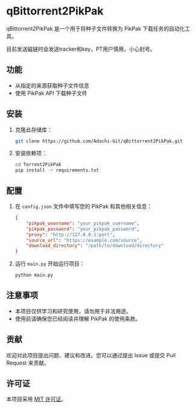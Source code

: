 # qBittorrent2PikPak

qBittorrent2PikPak 是一个用于将种子文件转换为 PikPak 下载任务的自动化工具。

目前发送磁链时会发送tracker和key，PT用户慎用，小心封号。

## 功能

- 从指定的来源获取种子文件信息
- 使用 PikPak API 下载种子文件

## 安装

1. 克隆此存储库：

    ```bash
    git clone https://github.com/Adachi-Git/qBittorrent2PikPak.git
    ```

2. 安装依赖项：

    ```bash
    cd Torrent2PikPak
    pip install -r requirements.txt
    ```

## 配置

1. 在 `config.json` 文件中填写您的 PikPak 和其他相关信息：

    ```json
    {
        "pikpak_username": "your_pikpak_username",
        "pikpak_password": "your_pikpak_password",
        "proxy": "http://127.0.0.1:port",
        "source_url": "https://example.com/source",
        "download_directory": "/path/to/download/directory"
    }
    ```

2. 运行 `main.py` 开始运行项目：

    ```bash
    python main.py
    ```

## 注意事项

- 本项目仅供学习和研究使用，请勿用于非法用途。
- 使用前请确保您已经阅读并理解 PikPak 的使用条款。

## 贡献

欢迎对此项目提出问题、建议和改进。您可以通过提出 Issue 或提交 Pull Request 来贡献。

## 许可证

本项目采用 [MIT 许可证](LICENSE)。
